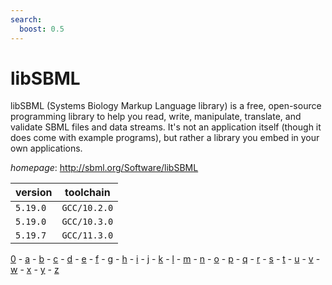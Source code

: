 ```yaml
---
search:
  boost: 0.5
---
```

# libSBML

libSBML (Systems Biology Markup Language library) is a free, open-source programming library to help you read, write, manipulate, translate, and validate SBML files and data streams. It's not an application itself (though it does come with example programs), but rather a library you embed in your own applications.

*homepage*: <http://sbml.org/Software/libSBML>

version | toolchain
--------|----------
``5.19.0`` | ``GCC/10.2.0``
``5.19.0`` | ``GCC/10.3.0``
``5.19.7`` | ``GCC/11.3.0``

[0](../0/index.md) - [a](../a/index.md) - [b](../b/index.md) - [c](../c/index.md) - [d](../d/index.md) - [e](../e/index.md) - [f](../f/index.md) - [g](../g/index.md) - [h](../h/index.md) - [i](../i/index.md) - [j](../j/index.md) - [k](../k/index.md) - [l](../l/index.md) - [m](../m/index.md) - [n](../n/index.md) - [o](../o/index.md) - [p](../p/index.md) - [q](../q/index.md) - [r](../r/index.md) - [s](../s/index.md) - [t](../t/index.md) - [u](../u/index.md) - [v](../v/index.md) - [w](../w/index.md) - [x](../x/index.md) - [y](../y/index.md) - [z](../z/index.md)

